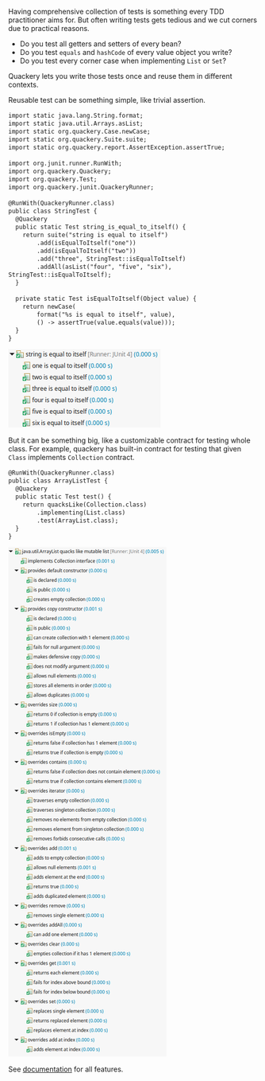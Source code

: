Having comprehensive collection of tests is something every TDD practitioner aims for.
But often writing tests gets tedious and we cut corners due to practical reasons.

 - Do you test all getters and setters of every bean?
 - Do you test `equals` and `hashCode` of every value object you write?
 - Do you test every corner case when implementing `List` or `Set`?

Quackery lets you write those tests once and reuse them in different contexts.

Reusable test can be something simple, like trivial assertion.

```
import static java.lang.String.format;
import static java.util.Arrays.asList;
import static org.quackery.Case.newCase;
import static org.quackery.Suite.suite;
import static org.quackery.report.AssertException.assertTrue;

import org.junit.runner.RunWith;
import org.quackery.Quackery;
import org.quackery.Test;
import org.quackery.junit.QuackeryRunner;

@RunWith(QuackeryRunner.class)
public class StringTest {
  @Quackery
  public static Test string_is_equal_to_itself() {
    return suite("string is equal to itself")
        .add(isEqualToItself("one"))
        .add(isEqualToItself("two"))
        .add("three", StringTest::isEqualToItself)
        .addAll(asList("four", "five", "six"), StringTest::isEqualToItself);
  }

  private static Test isEqualToItself(Object value) {
    return newCase(
        format("%s is equal to itself", value),
        () -> assertTrue(value.equals(value)));
  }
}
```

![StringTest.png](main/doc/StringTest.png "StringTest.png")

But it can be something big, like a customizable contract for testing whole class.
For example, quackery has built-in contract for testing that given `Class` implements `Collection` contract.

```
@RunWith(QuackeryRunner.class)
public class ArrayListTest {
  @Quackery
  public static Test test() {
    return quacksLike(Collection.class)
        .implementing(List.class)
        .test(ArrayList.class);
  }
}
```

![ArrayListTest.png](main/doc/ArrayListTest.png "ArrayListTest.png")

See [documentation](main/doc/documentation.md) for all features.
